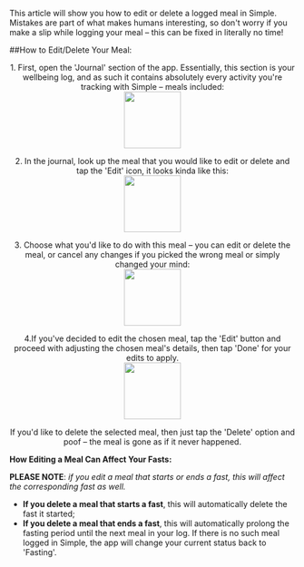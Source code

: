 This article will show you how to edit or delete a logged meal in Simple. Mistakes are part of what makes humans interesting, so don't worry if you make a slip while logging your meal – this can be fixed in literally no time!

##How to Edit/Delete Your Meal:

<p align="center"> 1. First, open the 'Journal' section of the app. Essentially, this section is your wellbeing log, and as such it contains absolutely every activity you're tracking with Simple – meals included: <br/>
  <img width="100" src="https://dkea7qxfae4ft.cloudfront.net/kb/Journal.png">
</p>

<p align="center"> 2. In the journal, look up the meal that you would like to edit or delete and tap the 'Edit' icon, it looks kinda like this:
 <br/>
  <img width="100" src="https://dkea7qxfae4ft.cloudfront.net/kb/meale1.png">
</p>

<p align="center"> 3. Choose what you'd like to do with this meal – you can edit or delete the meal, or cancel any changes if you picked the wrong meal or simply changed your mind:
 <br/>
  <img width="100" src="https://dkea7qxfae4ft.cloudfront.net/kb/edito.jpg">
</p>

<p align="center"> 4.If you've decided to edit the chosen meal, tap the 'Edit' button and proceed with adjusting the chosen meal's details, then tap 'Done' for your edits to apply. 
 <br/>
  <img width="100" src="https://dkea7qxfae4ft.cloudfront.net/kb/Daune.png">
</p>

<p align="center"> If you'd like to delete the selected meal, then just tap the 'Delete' option and poof – the meal is gone as if it never happened.
</p>

**How Editing a Meal Can Affect Your Fasts:**

**PLEASE NOTE**: *if you edit a meal that starts or ends a fast, this will affect the corresponding fast as well.*

* **If you delete a meal that starts a fast**, this will automatically delete the fast it started;
* **If you delete a meal that ends a fast**, this will automatically prolong the fasting period until the next meal in your log. If there is no such meal logged in Simple, the app will change your current status back to 'Fasting'.
